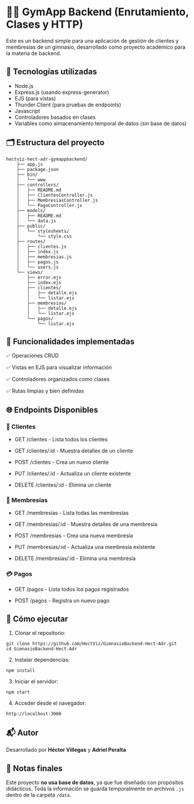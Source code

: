 # 🏋️‍♂️ GymApp Backend (Enrutamiento, Clases y HTTP)

Este es un backend simple para una aplicación de gestión de clientes y membresías de un gimnasio, desarrollado como proyecto académico para la materia de backend.

## 🧰 Tecnologías utilizadas

* Node.js
* Express.js (usando express-generator)
* EJS (para vistas)
* Thunder Client (para pruebas de endpoints)
* Javascript
* Controladores basados en clases
* Variables como almacenamiento temporal de datos (sin base de datos)


## 🗂️ Estructura del proyecto

```
hectviz-hect-adr-gymappbackend/
    ├── app.js
    ├── package.json
    ├── bin/
    │   └── www
    ├── controllers/
    │   ├── README.md
    │   ├── ClientesController.js
    │   ├── MembresiasController.js
    │   └── PagoController.js
    ├── models/
    │   ├── README.md
    │   └── data.js
    ├── public/
    │   └── stylesheets/
    │       └── style.css
    ├── routes/
    │   ├── clientes.js
    │   ├── index.js
    │   ├── membresias.js
    │   ├── pagos.js
    │   └── users.js
    └── views/
        ├── error.ejs
        ├── index.ejs
        ├── clientes/
        │   ├── detalle.ejs
        │   └── listar.ejs
        ├── membresias/
        │   ├── detalle.ejs
        │   └── listar.ejs
        └── pagos/
            └── listar.ejs
```


## 📌 Funcionalidades implementadas

✅ Operaciones CRUD

✅ Vistas en EJS para visualizar información

✅ Controladores organizados como clases

✅ Rutas limpias y bien definidas


## 🌐 Endpoints Disponibles
### 👤 Clientes
* GET /clientes - Lista todos los clientes

* GET /clientes/:id - Muestra detalles de un cliente

* POST /clientes - Crea un nuevo cliente

* PUT /clientes/:id - Actualiza un cliente existente

* DELETE /clientes/:id - Elimina un cliente

### 📝 Membresías
* GET /membresias - Lista todas las membresías

* GET /membresias/:id - Muestra detalles de una membresía

* POST /membresias - Crea una nueva membresía

* PUT /membresias/:id - Actualiza una membresía existente

* DELETE /membresias/:id - Elimina una membresía

### 💳 Pagos
* GET /pagos - Lista todos los pagos registrados

* POST /pagos - Registra un nuevo pago


## 🚀 Cómo ejecutar

1. Clonar el repositorio:

```
git clone https://github.com/HectViz/GimnasioBackend-Hect-Adr.git
cd GimnasioBackend-Hect-Adr
```

2. Instalar dependencias:

```
npm install
```

3. Iniciar el servidor:

```
npm start
```

4. Acceder desde el navegador:

```
http://localhost:3000
```


## 📬 Autor

Desarrollado por **Héctor Villegas** y **Adriel Peralta**


## 📎 Notas finales

Este proyecto **no usa base de datos**, ya que fue diseñado con propósitos didácticos. Toda la información se guarda temporalmente en archivos `.js` dentro de la carpeta `/data`.
